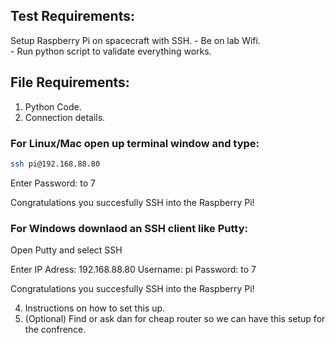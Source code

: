 ## Test Requirements:
Setup Raspberry Pi on spacecraft with SSH. 
    - Be on lab Wifi.  
    - Run python script to validate everything works.

## File Requirements:
1. Python Code.  
2. Connection details.


### For Linux/Mac open up terminal window and type:
```bash
ssh pi@192.168.88.80
```
Enter Password: to 7 

Congratulations you succesfully SSH into the Raspberry Pi! 

### For Windows downlaod an SSH client like Putty:
Open Putty and select SSH

Enter
IP Adress: 192.168.88.80
Username: pi
Password: to 7

Congratulations you succesfully SSH into the Raspberry Pi! 

4. Instructions on how to set this up.
5. (Optional) Find or ask dan for cheap router so we can have this setup for the confrence.
